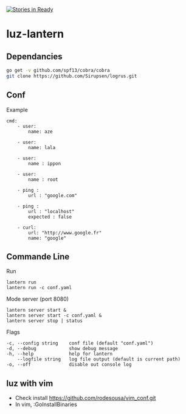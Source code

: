 [![Stories in Ready](https://badge.waffle.io/rodesousa/luz-lantern.png?label=ready&title=Ready)](https://waffle.io/rodesousa/luz-lantern)
# luz-lantern

## Dependancies
```bash
go get -v github.com/spf13/cobra/cobra
git clone https://github.com/Sirupsen/logrus.git
```

## Conf
Example
```
cmd:
    - user:
        name: aze

    - user:
        name: lala

    - user:
        name : ippon

    - user:
        name : root

    - ping :
        url : "google.com"

    - ping :
        url : "localhost"
        expected : false

    - curl:
        url: "http://www.google.fr"
        name: "google"
```

## Commande Line

Run
```
lantern run 
lantern run -c conf.yaml
```

Mode server (port 8080)
```
lantern server start &
lantern server start -c conf.yaml &
lantern server stop | status
```

Flags
```
-c, --config string    conf file (default "conf.yaml")
-d, --debug            show debug message
-h, --help             help for lantern
    --logfile string   log file output (default is current path)
-o, --off              disable out console log
```

## luz with vim

- Check install https://github.com/rodesousa/vim_conf.git
- In vim, :GoInstallBinaries
